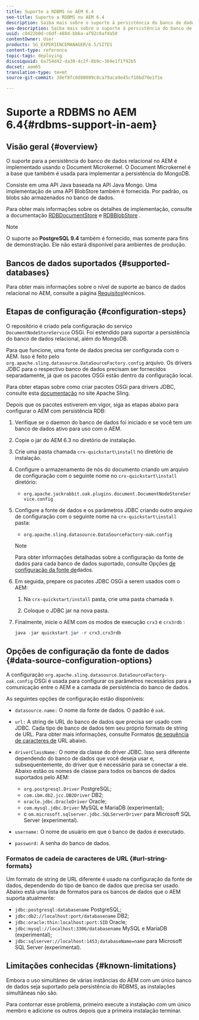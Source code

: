 ```yaml
---
title: Suporte a RDBMS no AEM 6.4
seo-title: Suporte a RDBMS no AEM 6.4
description: Saiba mais sobre o suporte à persistência do banco de dados relacional no AEM 6.4 e as opções de configuração disponíveis.
seo-description: Saiba mais sobre o suporte à persistência do banco de dados relacional no AEM 6.4 e as opções de configuração disponíveis.
uuid: c8422b0d-c6df-488d-bb6a-af92c9afda50
contentOwner: User
products: SG_EXPERIENCEMANAGER/6.5/SITES
content-type: reference
topic-tags: deploying
discoiquuid: 6a754d42-da30-4c2f-8b9c-369e1f1f92b5
docset: aem65
translation-type: tm+mt
source-git-commit: 38ef8fc8d80009c8ca79aca9e45cf10bd70e1f1e

---
```



# Suporte a RDBMS no AEM 6.4{#rdbms-support-in-aem}

## Visão geral {#overview}

O suporte para a persistência do banco de dados relacional no AEM é implementado usando o Document Microkernel. O Document Microkernel é a base que também é usada para implementar a persistência do MongoDB.

Consiste em uma API Java baseada na API Java Mongo. Uma implementação de uma API BlobStore também é fornecida. Por padrão, os blobs são armazenados no banco de dados.

Para obter mais informações sobre os detalhes de implementação, consulte a documentação [RDBDocumentStore](https://jackrabbit.apache.org/oak/docs/apidocs/org/apache/jackrabbit/oak/plugins/document/rdb/RDBDocumentStore.html) e [RDBBlobStore](https://jackrabbit.apache.org/oak/docs/apidocs/org/apache/jackrabbit/oak/plugins/document/rdb/RDBBlobStore.html) .

>[!NOTE]
>
>O suporte ao **PostgreSQL 9.4** também é fornecido, mas somente para fins de demonstração. Ele não estará disponível para ambientes de produção.

## Bancos de dados suportados {#supported-databases}

Para obter mais informações sobre o nível de suporte ao banco de dados relacional no AEM, consulte a página [Requisitos](/help/sites-deploying/technical-requirements.md)técnicos.

## Etapas de configuração {#configuration-steps}

O repositório é criado pela configuração do serviço `DocumentNodeStoreService` OSGi. Foi estendido para suportar a persistência do banco de dados relacional, além do MongoDB.

Para que funcione, uma fonte de dados precisa ser configurada com o AEM. Isso é feito pelo `org.apache.sling.datasource.DataSourceFactory.config` arquivo. Os drivers JDBC para o respectivo banco de dados precisam ser fornecidos separadamente, já que os pacotes OSGi estão dentro da configuração local.

Para obter etapas sobre como criar pacotes OSGi para drivers JDBC, consulte esta [documentação](https://sling.apache.org/documentation/bundles/datasource-providers.html#convert-driver-jars-to-bundle) no site Apache Sling.

Depois que os pacotes estiverem em vigor, siga as etapas abaixo para configurar o AEM com persistência RDB:

1. Verifique se o daemon do banco de dados foi iniciado e se você tem um banco de dados ativo para uso com o AEM.
1. Copie o jar do AEM 6.3 no diretório de instalação.
1. Crie uma pasta chamada `crx-quickstart\install` no diretório de instalação.
1. Configure o armazenamento de nós do documento criando um arquivo de configuração com o seguinte nome no `crx-quickstart\install` diretório:

   * `org.apache.jackrabbit.oak.plugins.document.DocumentNodeStoreService.config`

1. Configure a fonte de dados e os parâmetros JDBC criando outro arquivo de configuração com o seguinte nome na `crx-quickstart\install` pasta:

   * `org.apache.sling.datasource.DataSourceFactory-oak.config`
   >[!NOTE]
   >
   >Para obter informações detalhadas sobre a configuração da fonte de dados para cada banco de dados suportado, consulte Opções [de configuração da fonte de](/help/sites-deploying/rdbms-support-in-aem.md#data-source-configuration-options)dados.

1. Em seguida, prepare os pacotes JDBC OSGi a serem usados com o AEM:

   1. Na `crx-quickstart/install` pasta, crie uma pasta chamada `9`.

   1. Coloque o JDBC jar na nova pasta.

1. Finalmente, inicie o AEM com os modos de execução `crx3` e `crx3rdb` :

   ```java
   java -jar quickstart.jar -r crx3,crx3rdb
   ```

## Opções de configuração da fonte de dados {#data-source-configuration-options}

A configuração `org.apache.sling.datasource.DataSourceFactory-oak.config` OSGi é usada para configurar os parâmetros necessários para a comunicação entre o AEM e a camada de persistência do banco de dados.

As seguintes opções de configuração estão disponíveis:

* `datasource.name:` O nome da fonte de dados. O padrão é `oak`.

* `url:` A string de URL do banco de dados que precisa ser usado com JDBC. Cada tipo de banco de dados tem seu próprio formato de string de URL. Para obter mais informações, consulte Formatos [de sequência de caracteres de](/help/sites-deploying/rdbms-support-in-aem.md#url-string-formats) URL abaixo.

* `driverClassName:` O nome da classe do driver JDBC. Isso será diferente dependendo do banco de dados que você deseja usar e, subsequentemente, do driver que é necessário para se conectar a ele. Abaixo estão os nomes de classe para todos os bancos de dados suportados pelo AEM:

   * `org.postgresql.Driver` PostgreSQL;
   * `com.ibm.db2.jcc.DB2Driver` DB2;
   * `oracle.jdbc.OracleDriver` Oracle;
   * `com.mysql.jdbc.Driver` MySQL e MariaDB (experimental);
   * c `om.microsoft.sqlserver.jdbc.SQLServerDriver` para Microsoft SQL Server (experimental).

* `username:` O nome de usuário em que o banco de dados é executado.

* `password:` A senha do banco de dados.

### Formatos de cadeia de caracteres de URL {#url-string-formats}

Um formato de string de URL diferente é usado na configuração da fonte de dados, dependendo do tipo de banco de dados que precisa ser usado. Abaixo está uma lista de formatos para os bancos de dados que o AEM suporta atualmente:

* `jdbc:postgresql:databasename` PostgreSQL;
* `jdbc:db2://localhost:port/databasename` DB2;
* `jdbc:oracle:thin:localhost:port:SID` Oracle;
* `jdbc:mysql://localhost:3306/databasename` MySQL e MariaDB (experimental);
* `jdbc:sqlserver://localhost:1453;databaseName=name` para Microsoft SQL Server (experimental).

## Limitações conhecidas {#known-limitations}

Embora o uso simultâneo de várias instâncias do AEM com um único banco de dados seja suportado pela persistência do RDBMS, as instalações simultâneas não são.

Para contornar esse problema, primeiro execute a instalação com um único membro e adicione os outros depois que a primeira instalação terminar.

